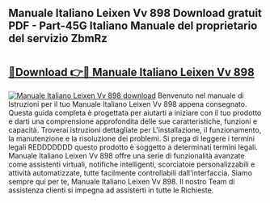 ## Manuale Italiano Leixen Vv 898 Download gratuit PDF - Part-45G Italiano Manuale del proprietario del servizio ZbmRz

# <h2><a href="http://dfddpv.blite.top/?on=Manuale+Italiano+Leixen+Vv+898">🔗Download 👉🔴 Manuale Italiano Leixen Vv 898</a></h2>

[![Manuale Italiano Leixen Vv 898 download](https://i.imgur.com/lujVjoI.png)](http://dfddpv.blite.top/?on=Manuale+Italiano+Leixen+Vv+898)
Benvenuto nel manuale di Istruzioni per il tuo Manuale Italiano Leixen Vv 898 appena consegnato. Questa guida completa è progettata per aiutarti a iniziare con il tuo prodotto e darti una comprensione approfondita delle sue caratteristiche, funzioni e capacità. Troverai istruzioni dettagliate per L'installazione, il funzionamento, la manutenzione e la risoluzione dei problemi. Si prega di leggere i termini legali REDDDDDDD questo prodotto è soggetto a determinati termini legali. Manuale Italiano Leixen Vv 898 offre una serie di funzionalità avanzate come assistenti virtuali, notifiche intelligenti, scorciatoie personalizzabili e attività automatizzate, tutte facilmente controllabili dall'interfaccia. Siamo sempre qui per te, Manuale Italiano Leixen Vv 898. Il nostro Team di assistenza clienti si impegna ad assisterti in tutte le Richieste.
